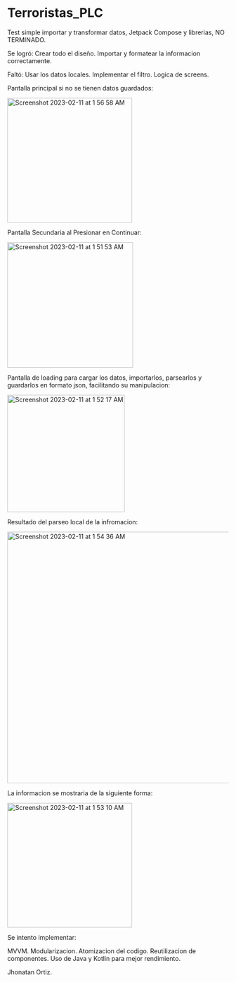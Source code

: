 # Terroristas_PLC
Test simple importar y transformar datos, Jetpack Compose y librerias, NO TERMINADO.

Se logró:
Crear todo el diseño.
Importar y formatear la informacion correctamente.

Faltó:
Usar los datos locales.
Implementar el filtro.
Logica de screens.


Pantalla principal si no se tienen datos guardados:

<img width="284" alt="Screenshot 2023-02-11 at 1 56 58 AM" src="https://user-images.githubusercontent.com/53523825/218100751-d1a797a2-6c4e-4e9d-82ab-803a10727945.png">


Pantalla Secundaria al Presionar en Continuar:

<img width="286" alt="Screenshot 2023-02-11 at 1 51 53 AM" src="https://user-images.githubusercontent.com/53523825/218100833-f50f1101-b8a2-4b60-8c61-9547029dfde2.png">


Pantalla de loading para cargar los datos, importarlos, parsearlos y guardarlos en formato json, facilitando su manipulacion:

<img width="267" alt="Screenshot 2023-02-11 at 1 52 17 AM" src="https://user-images.githubusercontent.com/53523825/218100996-53378281-3c93-4315-a07a-2ed9fc72e578.png">


Resultado del parseo local de la infromacion:

<img width="573" alt="Screenshot 2023-02-11 at 1 54 36 AM" src="https://user-images.githubusercontent.com/53523825/218101164-aed985cb-00f3-4e4b-92f2-9c516a2323bf.png">


La informacion se mostraria de la siguiente forma:

<img width="284" alt="Screenshot 2023-02-11 at 1 53 10 AM" src="https://user-images.githubusercontent.com/53523825/218101267-6f02e377-a4c8-465b-b089-4a1a4aba6fa9.png">



Se intento implementar: 

MVVM.
Modularizacion.
Atomizacion del codigo.
Reutilizacion de componentes.
Uso de Java y Kotlin para mejor rendimiento.


Jhonatan Ortiz.











